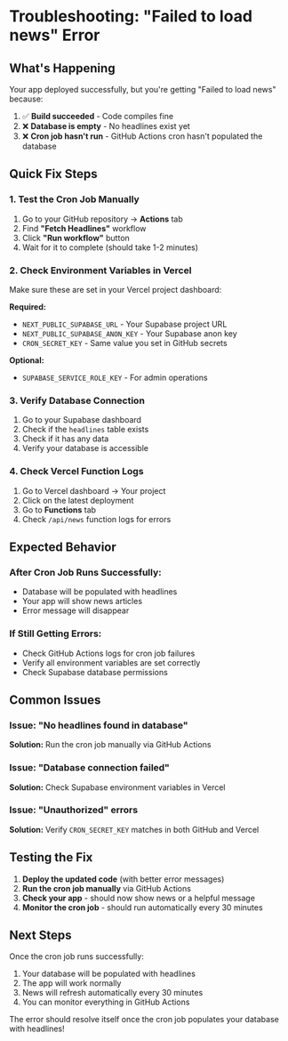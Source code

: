 # Troubleshooting: "Failed to load news" Error

## What's Happening

Your app deployed successfully, but you're getting "Failed to load news" because:

1. ✅ **Build succeeded** - Code compiles fine
2. ❌ **Database is empty** - No headlines exist yet
3. ❌ **Cron job hasn't run** - GitHub Actions cron hasn't populated the database

## Quick Fix Steps

### 1. Test the Cron Job Manually

1. Go to your GitHub repository → **Actions** tab
2. Find **"Fetch Headlines"** workflow
3. Click **"Run workflow"** button
4. Wait for it to complete (should take 1-2 minutes)

### 2. Check Environment Variables in Vercel

Make sure these are set in your Vercel project dashboard:

**Required:**

- `NEXT_PUBLIC_SUPABASE_URL` - Your Supabase project URL
- `NEXT_PUBLIC_SUPABASE_ANON_KEY` - Your Supabase anon key
- `CRON_SECRET_KEY` - Same value you set in GitHub secrets

**Optional:**

- `SUPABASE_SERVICE_ROLE_KEY` - For admin operations

### 3. Verify Database Connection

1. Go to your Supabase dashboard
2. Check if the `headlines` table exists
3. Check if it has any data
4. Verify your database is accessible

### 4. Check Vercel Function Logs

1. Go to Vercel dashboard → Your project
2. Click on the latest deployment
3. Go to **Functions** tab
4. Check `/api/news` function logs for errors

## Expected Behavior

### After Cron Job Runs Successfully:

- Database will be populated with headlines
- Your app will show news articles
- Error message will disappear

### If Still Getting Errors:

- Check GitHub Actions logs for cron job failures
- Verify all environment variables are set correctly
- Check Supabase database permissions

## Common Issues

### Issue: "No headlines found in database"

**Solution:** Run the cron job manually via GitHub Actions

### Issue: "Database connection failed"

**Solution:** Check Supabase environment variables in Vercel

### Issue: "Unauthorized" errors

**Solution:** Verify `CRON_SECRET_KEY` matches in both GitHub and Vercel

## Testing the Fix

1. **Deploy the updated code** (with better error messages)
2. **Run the cron job manually** via GitHub Actions
3. **Check your app** - should now show news or a helpful message
4. **Monitor the cron job** - should run automatically every 30 minutes

## Next Steps

Once the cron job runs successfully:

1. Your database will be populated with headlines
2. The app will work normally
3. News will refresh automatically every 30 minutes
4. You can monitor everything in GitHub Actions

The error should resolve itself once the cron job populates your database with headlines!

